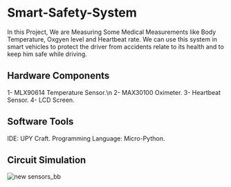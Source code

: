 # Smart-Safety-System
In this Project, We are Measuring Some Medical Measurements like Body Temperature, Oxgyen level and Heartbeat rate.
We can use this system in smart vehicles to protect the driver from accidents relate to its health and to keep him safe while driving.

Hardware Components
-------------------
1- MLX90614 Temperature Sensor.\n
2- MAX30100 Oximeter.
3- Heartbeat Sensor.
4- LCD Screen.

Software Tools
--------------
IDE: UPY Craft. 
Programming Language: Micro-Python.

Circuit Simulation
-------------------
![new sensors_bb](https://user-images.githubusercontent.com/81237428/182036027-83a40dc3-cbec-488b-af46-a56e4394e71b.jpg)
